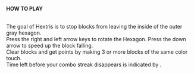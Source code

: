 **HOW TO PLAY**

</br>
The goal of Hextris is to stop blocks from leaving the inside of the outer gray hexagon.
</br>
Press the right and left arrow keys to rotate the Hexagon. Press the down arrow to speed up the block falling.
</br>
Clear blocks and get points by making 3 or more blocks of the same color touch.
</br>
Time left before your combo streak disappears is indicated by .